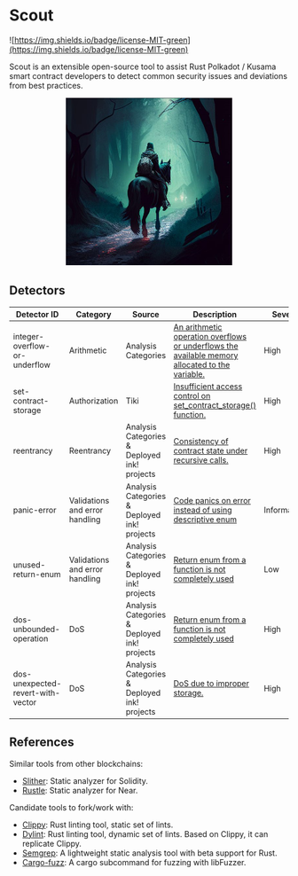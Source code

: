 # Scout

![https://img.shields.io/badge/license-MIT-green](https://img.shields.io/badge/license-MIT-green)

Scout is an extensible open-source tool to assist Rust Polkadot / Kusama smart contract developers to detect common security issues and deviations from best practices.

<p align="center">
  <img src="/assets/scout.png" alt="Scout in a Dark Forest" width="300" center  />
</p>

## Detectors

| Detector ID                       | Category                       | Source                                       | Description                                                                                                                                               | Severity      | Reviewed   |
| --------------------------------- | ------------------------------ | -------------------------------------------- | --------------------------------------------------------------------------------------------------------------------------------------------------------- | ------------- | ---------- |
| integer-overflow-or-underflow     | Arithmetic                     | Analysis Categories                          | [An arithmetic operation overflows or underflows the available memory allocated to the variable.](vulnerabilities/examples/integer-overflow-or-underflow) | High          | Agus       |
| set-contract-storage              | Authorization                  | Tiki                                         | [Insufficient access control on set_contract_storage() function.](vulnerabilities/examples/set-contract-storage)                                          | High          | Tiki, Turi |
| reentrancy                        | Reentrancy                     | Analysis Categories & Deployed ink! projects | [Consistency of contract state under recursive calls.](vulnerabilities/examples/reentrancy)                                                               | High          | Tiki, Turi |
| panic-error                       | Validations and error handling | Analysis Categories & Deployed ink! projects | [Code panics on error instead of using descriptive enum](vulnerabilities/examples/panic-error)                                                            | Informational | Agus       |
| unused-return-enum                | Validations and error handling | Analysis Categories & Deployed ink! projects | [Return enum from a function is not completely used](vulnerabilities/examples/unused-return-enum)                                                         | Low           | Agus       |
| dos-unbounded-operation           | DoS                            | Analysis Categories & Deployed ink! projects | [Return enum from a function is not completely used](vulnerabilities/examples/dos-unbounded-operation)                                                    | High          | Agus       |
| dos-unexpected-revert-with-vector | DoS                            | Analysis Categories & Deployed ink! projects | [DoS due to improper storage.](vulnerabilities/examples/dos-unexpected-revert-with-vector)                                                                | High          | Tiki, Turi |

## References

Similar tools from other blockchains:

- [Slither](https://github.com/crytic/slither): Static analyzer for Solidity.
- [Rustle](https://github.com/blocksecteam/rustle): Static analyzer for Near.

Candidate tools to fork/work with:

- [Clippy](https://github.com/rust-lang/rust-clippy): Rust linting tool, static set of lints.
- [Dylint](https://github.com/trailofbits/dylint): Rust linting tool, dynamic set of lints. Based on Clippy, it can replicate Clippy.
- [Semgrep](https://github.com/returntocorp/semgrep): A lightweight static analysis tool with beta support for Rust.
- [Cargo-fuzz](https://github.com/rust-fuzz/cargo-fuzz): A cargo subcommand for fuzzing with libFuzzer.
